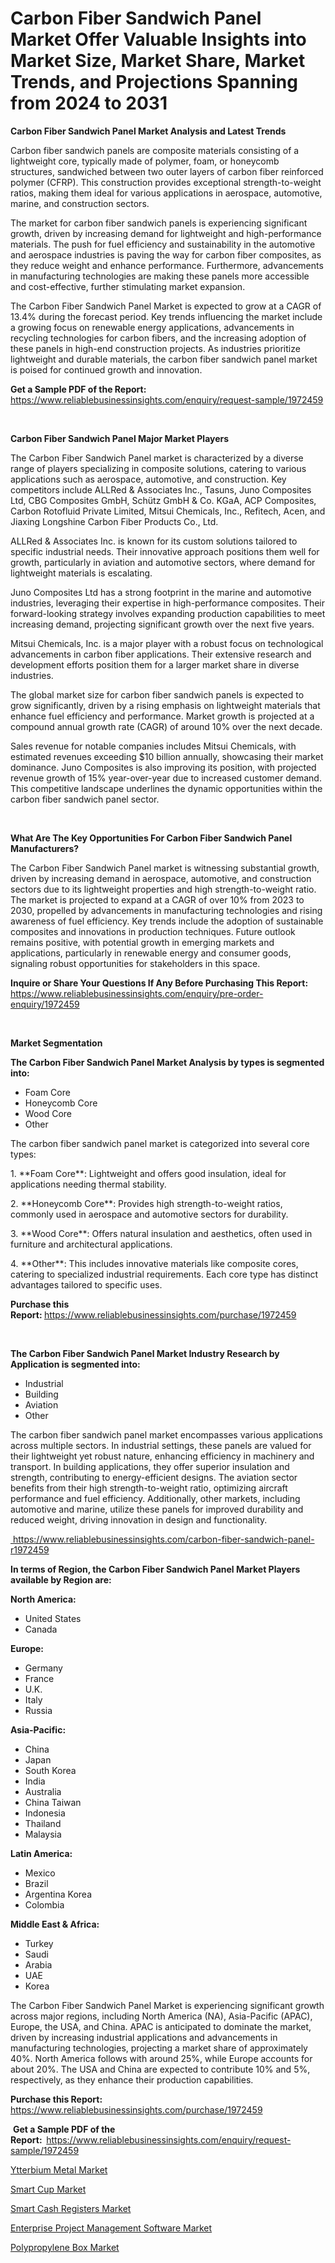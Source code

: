 <p><h1>Carbon Fiber Sandwich Panel Market Offer Valuable Insights into Market Size, Market Share, Market Trends, and Projections Spanning from 2024 to 2031</h1></p><p><strong>Carbon Fiber Sandwich Panel Market Analysis and Latest Trends</strong></p>
<p><p>Carbon fiber sandwich panels are composite materials consisting of a lightweight core, typically made of polymer, foam, or honeycomb structures, sandwiched between two outer layers of carbon fiber reinforced polymer (CFRP). This construction provides exceptional strength-to-weight ratios, making them ideal for various applications in aerospace, automotive, marine, and construction sectors.</p><p>The market for carbon fiber sandwich panels is experiencing significant growth, driven by increasing demand for lightweight and high-performance materials. The push for fuel efficiency and sustainability in the automotive and aerospace industries is paving the way for carbon fiber composites, as they reduce weight and enhance performance. Furthermore, advancements in manufacturing technologies are making these panels more accessible and cost-effective, further stimulating market expansion.</p><p>The Carbon Fiber Sandwich Panel Market is expected to grow at a CAGR of 13.4% during the forecast period. Key trends influencing the market include a growing focus on renewable energy applications, advancements in recycling technologies for carbon fibers, and the increasing adoption of these panels in high-end construction projects. As industries prioritize lightweight and durable materials, the carbon fiber sandwich panel market is poised for continued growth and innovation.</p></p>
<p><strong>Get a Sample PDF of the Report:&nbsp;</strong> <a href="https://www.reliablebusinessinsights.com/enquiry/request-sample/1972459?utm_campaign=84&utm_medium=2&utm_source=Github&utm_content=ia&utm_term=14112024&utm_id=carbon-fiber-sandwich-panel">https://www.reliablebusinessinsights.com/enquiry/request-sample/1972459</a></p>
<p>&nbsp;</p>
<p><strong>Carbon Fiber Sandwich Panel Major Market Players</strong></p>
<p><p>The Carbon Fiber Sandwich Panel market is characterized by a diverse range of players specializing in composite solutions, catering to various applications such as aerospace, automotive, and construction. Key competitors include ALLRed & Associates Inc., Tasuns, Juno Composites Ltd, CBG Composites GmbH, Schütz GmbH & Co. KGaA, ACP Composites, Carbon Rotofluid Private Limited, Mitsui Chemicals, Inc., Refitech, Acen, and Jiaxing Longshine Carbon Fiber Products Co., Ltd.</p><p>ALLRed & Associates Inc. is known for its custom solutions tailored to specific industrial needs. Their innovative approach positions them well for growth, particularly in aviation and automotive sectors, where demand for lightweight materials is escalating. </p><p>Juno Composites Ltd has a strong footprint in the marine and automotive industries, leveraging their expertise in high-performance composites. Their forward-looking strategy involves expanding production capabilities to meet increasing demand, projecting significant growth over the next five years.</p><p>Mitsui Chemicals, Inc. is a major player with a robust focus on technological advancements in carbon fiber applications. Their extensive research and development efforts position them for a larger market share in diverse industries. </p><p>The global market size for carbon fiber sandwich panels is expected to grow significantly, driven by a rising emphasis on lightweight materials that enhance fuel efficiency and performance. Market growth is projected at a compound annual growth rate (CAGR) of around 10% over the next decade.</p><p>Sales revenue for notable companies includes Mitsui Chemicals, with estimated revenues exceeding $10 billion annually, showcasing their market dominance. Juno Composites is also improving its position, with projected revenue growth of 15% year-over-year due to increased customer demand. This competitive landscape underlines the dynamic opportunities within the carbon fiber sandwich panel sector.</p></p>
<p>&nbsp;</p>
<p><strong>What Are The Key Opportunities For Carbon Fiber Sandwich Panel Manufacturers?</strong></p>
<p><p>The Carbon Fiber Sandwich Panel market is witnessing substantial growth, driven by increasing demand in aerospace, automotive, and construction sectors due to its lightweight properties and high strength-to-weight ratio. The market is projected to expand at a CAGR of over 10% from 2023 to 2030, propelled by advancements in manufacturing technologies and rising awareness of fuel efficiency. Key trends include the adoption of sustainable composites and innovations in production techniques. Future outlook remains positive, with potential growth in emerging markets and applications, particularly in renewable energy and consumer goods, signaling robust opportunities for stakeholders in this space.</p></p>
<p><strong>Inquire or Share Your Questions If Any Before Purchasing This Report:</strong> <a href="https://www.reliablebusinessinsights.com/enquiry/pre-order-enquiry/1972459?utm_campaign=84&utm_medium=2&utm_source=Github&utm_content=ia&utm_term=14112024&utm_id=carbon-fiber-sandwich-panel">https://www.reliablebusinessinsights.com/enquiry/pre-order-enquiry/1972459</a></p>
<p>&nbsp;</p>
<p><strong>Market Segmentation</strong></p>
<p><strong>The Carbon Fiber Sandwich Panel Market Analysis by types is segmented into:</strong></p>
<p><ul><li>Foam Core</li><li>Honeycomb Core</li><li>Wood Core</li><li>Other</li></ul></p>
<p><p>The carbon fiber sandwich panel market is categorized into several core types: </p><p>1. **Foam Core**: Lightweight and offers good insulation, ideal for applications needing thermal stability.</p><p>2. **Honeycomb Core**: Provides high strength-to-weight ratios, commonly used in aerospace and automotive sectors for durability.</p><p>3. **Wood Core**: Offers natural insulation and aesthetics, often used in furniture and architectural applications.</p><p>4. **Other**: This includes innovative materials like composite cores, catering to specialized industrial requirements. Each core type has distinct advantages tailored to specific uses.</p></p>
<p><strong>Purchase this Report:&nbsp;</strong><a href="https://www.reliablebusinessinsights.com/purchase/1972459?utm_campaign=84&utm_medium=2&utm_source=Github&utm_content=ia&utm_term=14112024&utm_id=carbon-fiber-sandwich-panel">https://www.reliablebusinessinsights.com/purchase/1972459</a></p>
<p>&nbsp;</p>
<p><strong>The Carbon Fiber Sandwich Panel Market Industry Research by Application is segmented into:</strong></p>
<p><ul><li>Industrial</li><li>Building</li><li>Aviation</li><li>Other</li></ul></p>
<p><p>The carbon fiber sandwich panel market encompasses various applications across multiple sectors. In industrial settings, these panels are valued for their lightweight yet robust nature, enhancing efficiency in machinery and transport. In building applications, they offer superior insulation and strength, contributing to energy-efficient designs. The aviation sector benefits from their high strength-to-weight ratio, optimizing aircraft performance and fuel efficiency. Additionally, other markets, including automotive and marine, utilize these panels for improved durability and reduced weight, driving innovation in design and functionality.</p></p>
<p><a href="https://www.reliablebusinessinsights.com/carbon-fiber-sandwich-panel-r1972459?utm_campaign=84&utm_medium=2&utm_source=Github&utm_content=ia&utm_term=14112024&utm_id=carbon-fiber-sandwich-panel">&nbsp;https://www.reliablebusinessinsights.com/carbon-fiber-sandwich-panel-r1972459</a></p>
<p><strong>In terms of Region, the Carbon Fiber Sandwich Panel Market Players available by Region are:</strong></p>
<p>
    <p> <strong> North America: </strong>
        <ul>
            <li>United States</li>
            <li>Canada</li>
        </ul>
        </p> 
    <p> <strong> Europe: </strong>
        <ul>
            <li>Germany</li>
            <li>France</li>
            <li>U.K.</li>
            <li>Italy</li>
            <li>Russia</li>
        </ul>
        </p> 
    <p> <strong> Asia-Pacific: </strong>
        <ul>
            <li>China</li>
            <li>Japan</li>
            <li>South Korea</li>
            <li>India</li>
            <li>Australia</li>
            <li>China Taiwan</li>
            <li>Indonesia</li>
            <li>Thailand</li>
            <li>Malaysia</li>
        </ul>
        </p> 
    <p> <strong> Latin America: </strong>
        <ul>
            <li>Mexico</li>
            <li>Brazil</li>
            <li>Argentina Korea</li>
            <li>Colombia</li>
        </ul>
        </p> 
    <p> <strong> Middle East & Africa: </strong>
        <ul>
            <li>Turkey</li>
            <li>Saudi</li>
            <li>Arabia</li>
            <li>UAE</li>
            <li>Korea</li>
        </ul>
    </p>
    </p>
<p><p>The Carbon Fiber Sandwich Panel Market is experiencing significant growth across major regions, including North America (NA), Asia-Pacific (APAC), Europe, the USA, and China. APAC is anticipated to dominate the market, driven by increasing industrial applications and advancements in manufacturing technologies, projecting a market share of approximately 40%. North America follows with around 25%, while Europe accounts for about 20%. The USA and China are expected to contribute 10% and 5%, respectively, as they enhance their production capabilities.</p></p>
<p><strong>Purchase this Report: </strong><a href="https://www.reliablebusinessinsights.com/purchase/1972459?utm_campaign=84&utm_medium=2&utm_source=Github&utm_content=ia&utm_term=14112024&utm_id=carbon-fiber-sandwich-panel">https://www.reliablebusinessinsights.com/purchase/1972459</a></p>
<p>&nbsp;<strong>Get a Sample PDF of the Report:&nbsp;&nbsp;</strong><a href="https://www.reliablebusinessinsights.com/enquiry/request-sample/1972459?utm_campaign=84&utm_medium=2&utm_source=Github&utm_content=ia&utm_term=14112024&utm_id=carbon-fiber-sandwich-panel">https://www.reliablebusinessinsights.com/enquiry/request-sample/1972459</a></p>
<p><strong></strong></p>
<p><p><a href="https://github.com/AngelaWalsh696/Market-Research-Report-List-1/blob/main/ytterbium-metal-market.md?utm_campaign=84&utm_medium=2&utm_source=Github&utm_content=ia&utm_term=14112024&utm_id=carbon-fiber-sandwich-panel">Ytterbium Metal Market</a></p><p><a href="https://www.linkedin.com/pulse/smart-cup-market-trends-focusing-insight-forecast-analysis-wuffc?utm_campaign=84&utm_medium=2&utm_source=Github&utm_content=ia&utm_term=14112024&utm_id=carbon-fiber-sandwich-panel">Smart Cup Market</a></p><p><a href="https://www.linkedin.com/pulse/smart-cash-registers-market-growth-outlook-from-2024-weyxc?utm_campaign=84&utm_medium=2&utm_source=Github&utm_content=ia&utm_term=14112024&utm_id=carbon-fiber-sandwich-panel">Smart Cash Registers Market</a></p><p><a href="https://issuu.com/reportprime-2/docs/enterprise-project-management-softw_a6aefed721cba4?utm_campaign=84&utm_medium=2&utm_source=Github&utm_content=ia&utm_term=14112024&utm_id=carbon-fiber-sandwich-panel">Enterprise Project Management Software Market</a></p><p><a href="https://github.com/SanjidaKhan901/Market-Research-Report-List-1/blob/main/polypropylene-box-market.md?utm_campaign=84&utm_medium=2&utm_source=Github&utm_content=ia&utm_term=14112024&utm_id=carbon-fiber-sandwich-panel">Polypropylene Box Market</a></p></p>